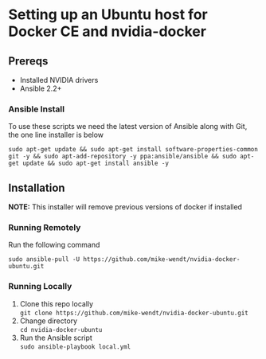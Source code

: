 # Setting up an Ubuntu host for Docker CE and nvidia-docker

## Prereqs

* Installed NVIDIA drivers
* Ansible 2.2+

### Ansible Install

To use these scripts we need the latest version of Ansible along with Git, the one line installer is below
```
sudo apt-get update && sudo apt-get install software-properties-common git -y && sudo apt-add-repository -y ppa:ansible/ansible && sudo apt-get update && sudo apt-get install ansible -y
```

## Installation

**NOTE:** This installer will remove previous versions of docker if installed

### Running Remotely

Run the following command
```
sudo ansible-pull -U https://github.com/mike-wendt/nvidia-docker-ubuntu.git 
```

### Running Locally

1. Clone this repo locally <br>`git clone https://github.com/mike-wendt/nvidia-docker-ubuntu.git`
2. Change directory <br>`cd nvidia-docker-ubuntu`
3. Run the Ansible script <br>`sudo ansible-playbook local.yml`

